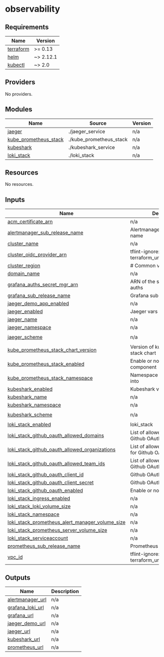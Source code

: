 # observability

<!-- BEGIN_TF_DOCS -->
## Requirements

| Name | Version |
|------|---------|
| <a name="requirement_terraform"></a> [terraform](#requirement\_terraform) | >= 0.13 |
| <a name="requirement_helm"></a> [helm](#requirement\_helm) | ~> 2.12.1 |
| <a name="requirement_kubectl"></a> [kubectl](#requirement\_kubectl) | ~> 2.0 |

## Providers

No providers.

## Modules

| Name | Source | Version |
|------|--------|---------|
| <a name="module_jaeger"></a> [jaeger](#module\_jaeger) | ./jaeger_service | n/a |
| <a name="module_kube_prometheus_stack"></a> [kube\_prometheus\_stack](#module\_kube\_prometheus\_stack) | ./kube_prometheus_stack | n/a |
| <a name="module_kubeshark"></a> [kubeshark](#module\_kubeshark) | ./kubeshark_service | n/a |
| <a name="module_loki_stack"></a> [loki\_stack](#module\_loki\_stack) | ./loki_stack | n/a |

## Resources

No resources.

## Inputs

| Name | Description | Type | Default | Required |
|------|-------------|------|---------|:--------:|
| <a name="input_acm_certificate_arn"></a> [acm\_certificate\_arn](#input\_acm\_certificate\_arn) | n/a | `string` | n/a | yes |
| <a name="input_alertmanager_sub_release_name"></a> [alertmanager\_sub\_release\_name](#input\_alertmanager\_sub\_release\_name) | Alertmanager sub release name | `string` | `"alertmanager"` | no |
| <a name="input_cluster_name"></a> [cluster\_name](#input\_cluster\_name) | n/a | `string` | n/a | yes |
| <a name="input_cluster_oidc_provider_arn"></a> [cluster\_oidc\_provider\_arn](#input\_cluster\_oidc\_provider\_arn) | tflint-ignore: terraform\_unused\_declarations | `string` | n/a | yes |
| <a name="input_cluster_region"></a> [cluster\_region](#input\_cluster\_region) | # Common variables | `string` | n/a | yes |
| <a name="input_domain_name"></a> [domain\_name](#input\_domain\_name) | n/a | `string` | n/a | yes |
| <a name="input_grafana_auths_secret_mgr_arn"></a> [grafana\_auths\_secret\_mgr\_arn](#input\_grafana\_auths\_secret\_mgr\_arn) | ARN of the secret with Grafana auths | `string` | n/a | yes |
| <a name="input_grafana_sub_release_name"></a> [grafana\_sub\_release\_name](#input\_grafana\_sub\_release\_name) | Grafana sub release name | `string` | `"grafana"` | no |
| <a name="input_jaeger_demo_app_enabled"></a> [jaeger\_demo\_app\_enabled](#input\_jaeger\_demo\_app\_enabled) | n/a | `bool` | `false` | no |
| <a name="input_jaeger_enabled"></a> [jaeger\_enabled](#input\_jaeger\_enabled) | Jaeger vars | `bool` | `false` | no |
| <a name="input_jaeger_name"></a> [jaeger\_name](#input\_jaeger\_name) | n/a | `string` | `"jaeger"` | no |
| <a name="input_jaeger_namespace"></a> [jaeger\_namespace](#input\_jaeger\_namespace) | n/a | `string` | `"jaeger"` | no |
| <a name="input_jaeger_scheme"></a> [jaeger\_scheme](#input\_jaeger\_scheme) | n/a | `string` | `"internet-facing"` | no |
| <a name="input_kube_prometheus_stack_chart_version"></a> [kube\_prometheus\_stack\_chart\_version](#input\_kube\_prometheus\_stack\_chart\_version) | Version of kube-prometheus-stack chart | `string` | `"68.3.0"` | no |
| <a name="input_kube_prometheus_stack_enabled"></a> [kube\_prometheus\_stack\_enabled](#input\_kube\_prometheus\_stack\_enabled) | Enable or not chart as a component | `bool` | `false` | no |
| <a name="input_kube_prometheus_stack_namespace"></a> [kube\_prometheus\_stack\_namespace](#input\_kube\_prometheus\_stack\_namespace) | Namespace to install the chart into | `string` | `"monitoring"` | no |
| <a name="input_kubeshark_enabled"></a> [kubeshark\_enabled](#input\_kubeshark\_enabled) | Kubeshark vars | `bool` | `false` | no |
| <a name="input_kubeshark_name"></a> [kubeshark\_name](#input\_kubeshark\_name) | n/a | `string` | `"kubeshark"` | no |
| <a name="input_kubeshark_namespace"></a> [kubeshark\_namespace](#input\_kubeshark\_namespace) | n/a | `string` | `"kube-system"` | no |
| <a name="input_kubeshark_scheme"></a> [kubeshark\_scheme](#input\_kubeshark\_scheme) | n/a | `string` | `"internet-facing"` | no |
| <a name="input_loki_stack_enabled"></a> [loki\_stack\_enabled](#input\_loki\_stack\_enabled) | loki\_stack | `bool` | `false` | no |
| <a name="input_loki_stack_github_oauth_allowed_domains"></a> [loki\_stack\_github\_oauth\_allowed\_domains](#input\_loki\_stack\_github\_oauth\_allowed\_domains) | List of allowed domains for Github OAuth | `list(string)` | `[]` | no |
| <a name="input_loki_stack_github_oauth_allowed_organizations"></a> [loki\_stack\_github\_oauth\_allowed\_organizations](#input\_loki\_stack\_github\_oauth\_allowed\_organizations) | List of allowed organizations for Github OAuth | `list(string)` | `[]` | no |
| <a name="input_loki_stack_github_oauth_allowed_team_ids"></a> [loki\_stack\_github\_oauth\_allowed\_team\_ids](#input\_loki\_stack\_github\_oauth\_allowed\_team\_ids) | List of allowed teams for Github OAuth | `list(string)` | `[]` | no |
| <a name="input_loki_stack_github_oauth_client_id"></a> [loki\_stack\_github\_oauth\_client\_id](#input\_loki\_stack\_github\_oauth\_client\_id) | Github OAuth Client Id | `string` | `""` | no |
| <a name="input_loki_stack_github_oauth_client_secret"></a> [loki\_stack\_github\_oauth\_client\_secret](#input\_loki\_stack\_github\_oauth\_client\_secret) | Github OAuth Client Secret | `string` | `""` | no |
| <a name="input_loki_stack_github_oauth_enabled"></a> [loki\_stack\_github\_oauth\_enabled](#input\_loki\_stack\_github\_oauth\_enabled) | Enable or not Github OAuth | `bool` | `false` | no |
| <a name="input_loki_stack_ingress_enabled"></a> [loki\_stack\_ingress\_enabled](#input\_loki\_stack\_ingress\_enabled) | n/a | `bool` | `false` | no |
| <a name="input_loki_stack_loki_volume_size"></a> [loki\_stack\_loki\_volume\_size](#input\_loki\_stack\_loki\_volume\_size) | n/a | `string` | `"20Gi"` | no |
| <a name="input_loki_stack_namespace"></a> [loki\_stack\_namespace](#input\_loki\_stack\_namespace) | n/a | `string` | `"loki_stack"` | no |
| <a name="input_loki_stack_prometheus_alert_manager_volume_size"></a> [loki\_stack\_prometheus\_alert\_manager\_volume\_size](#input\_loki\_stack\_prometheus\_alert\_manager\_volume\_size) | n/a | `string` | `"5Gi"` | no |
| <a name="input_loki_stack_prometheus_server_volume_size"></a> [loki\_stack\_prometheus\_server\_volume\_size](#input\_loki\_stack\_prometheus\_server\_volume\_size) | n/a | `string` | `"20Gi"` | no |
| <a name="input_loki_stack_serviceaccount"></a> [loki\_stack\_serviceaccount](#input\_loki\_stack\_serviceaccount) | n/a | `string` | `"loki_stack"` | no |
| <a name="input_prometheus_sub_release_name"></a> [prometheus\_sub\_release\_name](#input\_prometheus\_sub\_release\_name) | Prometheus sub release name | `string` | `"prometheus"` | no |
| <a name="input_vpc_id"></a> [vpc\_id](#input\_vpc\_id) | tflint-ignore: terraform\_unused\_declarations | `string` | n/a | yes |

## Outputs

| Name | Description |
|------|-------------|
| <a name="output_alertmanager_url"></a> [alertmanager\_url](#output\_alertmanager\_url) | n/a |
| <a name="output_grafana_loki_url"></a> [grafana\_loki\_url](#output\_grafana\_loki\_url) | n/a |
| <a name="output_grafana_url"></a> [grafana\_url](#output\_grafana\_url) | n/a |
| <a name="output_jaeger_demo_url"></a> [jaeger\_demo\_url](#output\_jaeger\_demo\_url) | n/a |
| <a name="output_jaeger_url"></a> [jaeger\_url](#output\_jaeger\_url) | n/a |
| <a name="output_kubeshark_url"></a> [kubeshark\_url](#output\_kubeshark\_url) | n/a |
| <a name="output_prometheus_url"></a> [prometheus\_url](#output\_prometheus\_url) | n/a |
<!-- END_TF_DOCS -->

